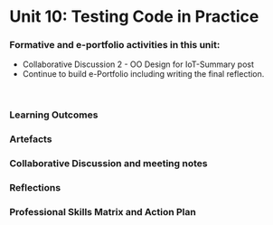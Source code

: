 # Unit 10: Testing Code in Practice

### Formative and e-portfolio activities in this unit:
 - Collaborative Discussion 2 - OO Design for IoT-Summary post
 - Continue to build e-Portfolio including writing the final reflection.
</br>

### Learning Outcomes
### Artefacts
### Collaborative Discussion and meeting notes
### Reflections
### Professional Skills Matrix and Action Plan

